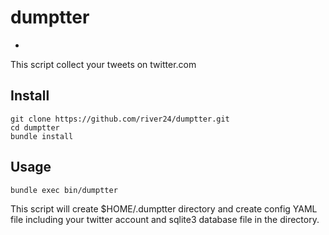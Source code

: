 # dumptter
-
This script collect your tweets on twitter.com

## Install

	git clone https://github.com/river24/dumptter.git
	cd dumptter
	bundle install

## Usage

	bundle exec bin/dumptter

This script will create $HOME/.dumptter directory and
create config YAML file including your twitter account
and sqlite3 database file in the directory.

